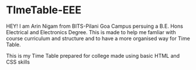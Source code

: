 # TImeTable-EEE

HEY! I am Arin Nigam from BITS-Pilani Goa Campus persuing a B.E. Hons Electrical and Electronics Degree. This is made to help me famliar with course curriculum and structure and to have a more organised way for Time Table.

This is my Time Table prepared for college  made using basic HTML and CSS skills
